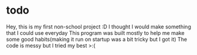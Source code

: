 # todo
Hey, this is my first non-school project :D
I thought I would make something that I could use everyday
This program was built mostly to help me make some good habits(making it run on startup was a bit tricky but I got it)
The code is messy but I tried my best >:(
